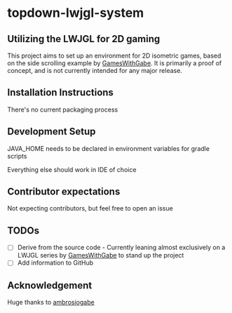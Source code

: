 # topdown-lwjgl-system
## Utilizing the LWJGL for 2D gaming

This project aims to set up an environment for 2D isometric games, based on the side scrolling example by [GamesWithGabe](https://www.youtube.com/playlist?list=PLtrSb4XxIVbp8AKuEAlwNXDxr99e3woGE). It is primarily a proof of concept, and is not currently intended for any major release.

## Installation Instructions

There's no current packaging process

## Development Setup

JAVA_HOME needs to be declared in environment variables for gradle scripts

Everything else should work in IDE of choice

## Contributor expectations

Not expecting contributors, but feel free to open an issue

## TODOs

- [ ] Derive from the source code - Currently leaning almost exclusively on a LWJGL series by [GamesWithGabe](https://www.youtube.com/playlist?list=PLtrSb4XxIVbp8AKuEAlwNXDxr99e3woGE) to stand up the project
- [ ] Add information to GitHub

## Acknowledgement

Huge thanks to [ambrosiogabe](https://github.com/ambrosiogabe)